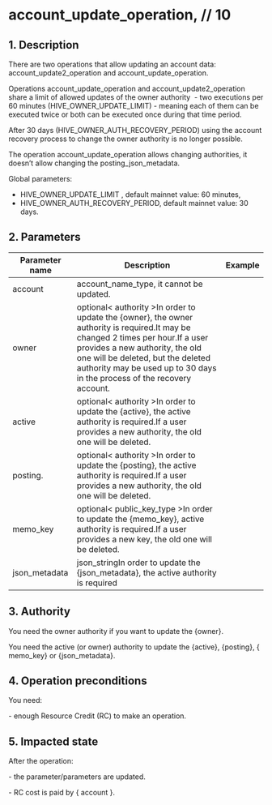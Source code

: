 # account\_update\_operation, // 10

## 1. Description

There are two operations that allow updating an account data: account\_update2\_operation and account\_update\_operation.

Operations account\_update\_operation and account\_update2\_operation share a limit of allowed updates of the owner authority  - two executions per 60 minutes (HIVE\_OWNER\_UPDATE\_LIMIT) - meaning each of them can be executed twice or both can be executed once during that time period. 

After 30 days (HIVE\_OWNER\_AUTH\_RECOVERY\_PERIOD) using the account recovery process to change the owner authority is no longer possible.

The operation account\_update\_operation allows changing authorities, it doesn’t allow changing the posting\_json\_metadata. 

Global parameters:

- HIVE\_OWNER\_UPDATE\_LIMIT , default mainnet value: 60 minutes,
- HIVE\_OWNER\_AUTH\_RECOVERY\_PERIOD, default mainnet value: 30 days.


## 2. Parameters

| Parameter name | Description | Example |                                                                                                                              
| -------------- | -------------------------------------------------------------------------------------------------------------- | ------------ |
| account        | account\_name\_type, it cannot be updated.                                                                                                                                                                                                                                            |         |
| owner          | optional< authority >In order to update the {owner}, the owner authority is required.It may be changed 2 times per hour.If a user provides a new authority, the old one will be deleted, but the deleted authority may be used up to 30 days in the process of the recovery account.  |         |
| active         | optional< authority >In order to update the {active}, the active authority is required.If a user provides a new authority, the old one will be deleted.                                                                                                                               |         |
| posting.       | optional< authority >In order to update the {posting}, the active authority is required.If a user provides a new authority, the old one will be deleted.                                                                                                                              |         |
| memo\_key      | optional< public\_key\_type >In order to update the {memo\_key}, active authority is required.If a user provides a new key, the old one will be deleted.                                                                                                                              |         |
| json\_metadata | json\_stringIn order to update the {json\_metadata}, the active authority is required                                                                                                                                                                                                 |         |


## 3. Authority

You need the owner authority if you want to update the {owner}.

You need the active (or owner) authority to update the {active}, {posting}, { memo\_key} or {json\_metadata}.


## 4. Operation preconditions

You need:

\- enough Resource Credit (RC) to make an operation.


## 5. Impacted state

After the operation:

\- the parameter/parameters are updated.

\- RC cost is paid by { account }.
